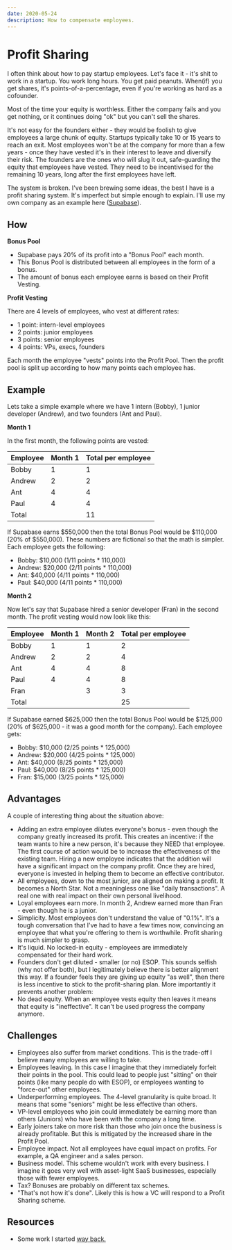 ```yaml
---
date: 2020-05-24
description: How to compensate employees.
---
```


# Profit Sharing

I often think about how to pay startup employees. Let's face it - it's shit to work in a startup. You work long hours. You get paid peanuts. When(if) you get shares, it's points-of-a-percentage, even if you're working as hard as a cofounder. 

Most of the time your equity is worthless. Either the company fails and you get nothing, or it continues doing "ok" but you can't sell the shares.

It's not easy for the founders either - they would be foolish to give employees a large chunk of equity. Startups typically take 10 or 15 years to reach an exit. Most employees won't be at the company for more than a few years - once they have vested it's in their interest to leave and diversify their risk. The founders are the ones who will slug it out, safe-guarding the equity that employees have vested. They need to be incentivised for the remaining 10 years, long after the first employees have left.

The system is broken. I've been brewing some ideas, the best I have is a profit sharing system. It's imperfect but simple enough to explain. I'll use my own company as an example here ([Supabase](https://supabase.io)).

## How

**Bonus Pool**

- Supabase pays 20% of its profit into a "Bonus Pool" each month.
- This Bonus Pool is distributed between all employees in the form of a bonus.
- The amount of bonus each employee earns is based on their Profit Vesting.

**Profit Vesting**

There are 4 levels of employees, who vest at different rates:

- 1 point: intern-level employees
- 2 points: junior employees
- 3 points: senior employees
- 4 points: VPs, execs, founders

Each month the employee "vests" points into the Profit Pool. Then the profit pool is split up according to how many points each employee has.

## Example

Lets take a simple example where we have 1 intern (Bobby), 1 junior developer (Andrew), and two founders (Ant and Paul).

**Month 1**

In the first month, the following points are vested:

| Employee | Month 1 | Total per employee |
|----------|---------|--------------------|
| Bobby    | 1       | 1                  |
| Andrew   | 2       | 2                  |
| Ant      | 4       | 4                  |
| Paul     | 4       | 4                  |
| Total    |         | 11                 |

If Supabase earns $550,000 then the total Bonus Pool would be $110,000 (20% of $550,000). These numbers are fictional so that the math is simpler. Each employee gets the following:

- Bobby: $10,000 (1/11 points * 110,000)
- Andrew: $20,000 (2/11 points * 110,000)
- Ant: $40,000 (4/11 points * 110,000)
- Paul: $40,000 (4/11 points * 110,000)

**Month 2**

Now let's say that Supabase hired a senior developer (Fran) in the second month. The profit vesting would now look like this:

| Employee | Month 1 | Month 2 | Total per employee |
|----------|---------|---------|--------------------|
| Bobby    | 1       | 1       | 2                  |
| Andrew   | 2       | 2       | 4                  |
| Ant      | 4       | 4       | 8                  |
| Paul     | 4       | 4       | 8                  |
| Fran     |         | 3       | 3                  |
| Total    |         |         | 25                 |


If Supabase earned $625,000 then the total Bonus Pool would be $125,000 (20% of $625,000 - it was a good month for the company). Each employee gets:

- Bobby: $10,000 (2/25 points * 125,000)
- Andrew: $20,000 (4/25 points * 125,000)
- Ant: $40,000 (8/25 points * 125,000)
- Paul: $40,000 (8/25 points * 125,000)
- Fran: $15,000 (3/25 points * 125,000)

## Advantages

A couple of interesting thing about the situation above:

- Adding an extra employee dilutes everyone's bonus - even though the company greatly increased its profit. This creates an incentive: if the team wants to hire a new person, it's because they NEED that employee. The first course of action would be to increase the effectiveness of the existing team. Hiring a new employee indicates that the addition will have a significant impact on the company profit. Once they are hired, everyone is invested in helping them to become an effective contributor. 
- All employees, down to the most junior, are aligned on making a profit. It becomes a North Star. Not a meaningless one like "daily transactions". A real one with real impact on their own personal livelihood.
- Loyal employees earn more. In month 2, Andrew earned more than Fran - even though he is a junior. 
- Simplicity. Most employees don't understand the value of "0.1%". It's a tough conversation that I've had to have a few times now, convincing an employee that what you're offering to them is worthwhile. Profit sharing is much simpler to grasp.
- It's liquid. No locked-in equity - employees are immediately compensated for their hard work.
- Founders don't get diluted - smaller (or no) ESOP. This sounds selfish (why not offer both), but I legitimately believe there is better alignment this way. If a founder feels they are giving up equity "as well", then there is less incentive to stick to the profit-sharing plan. More importantly it prevents another problem:
- No dead equity. When an employee vests equity then leaves it means that equity is "ineffective". It can't be used progress the company anymore.

## Challenges

- Employees also suffer from market conditions. This is the trade-off I believe many employees are willing to take.
- Employees leaving. In this case I imagine that they immediately forfeit their points in the pool. This could lead to people just "sitting" on their points (like many people do with ESOP), or employees wanting to "force-out" other employees.
- Underperforming employees. The 4-level granularity is quite broad. It means that some "seniors" might be less effective than others.
- VP-level employees who join could immediately be earning more than others (Juniors) who have been with the company a long time.
- Early joiners take on more risk than those who join once the business is already profitable. But this is mitigated by the increased share in the Profit Pool.
- Employee impact. Not all employees have equal impact on profits. For example, a QA engineer and a sales person.
- Business model. This scheme wouldn't work with every business. I imagine it goes very well with asset-light SaaS businesses, especially those with fewer employees.
- Tax? Bonuses are probably on different tax schemes.
- "That's not how it's done". Likely this is how a VC will respond to a Profit Sharing scheme.


## Resources

- Some work I started [way back.](https://web.archive.org/web/20171113221424/http://madebykade.com/manifesto/retirement-fund/)